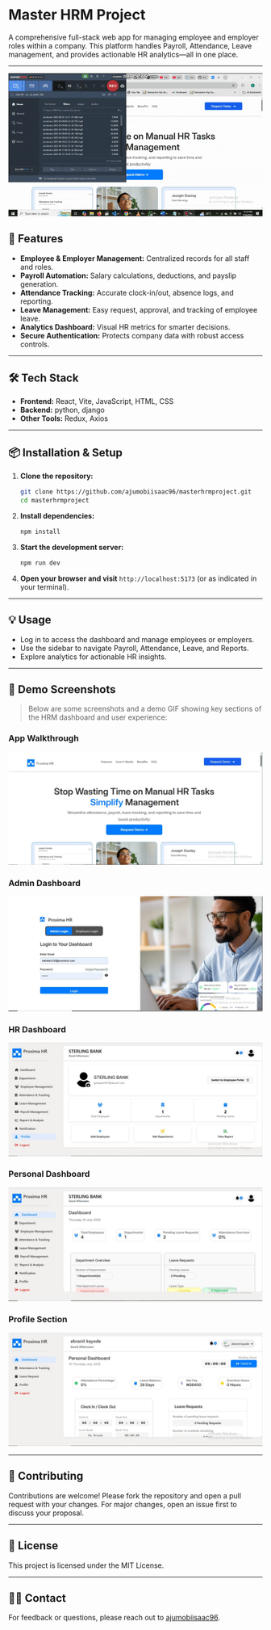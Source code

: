 # Master HRM Project

A comprehensive full-stack web app for managing employee and employer roles within a company. This platform handles Payroll, Attendance, Leave management, and provides actionable HR analytics—all in one place.

---

![HRM Banner](./others/banner.gif)

## 🚀 Features

- **Employee & Employer Management:** Centralized records for all staff and roles.
- **Payroll Automation:** Salary calculations, deductions, and payslip generation.
- **Attendance Tracking:** Accurate clock-in/out, absence logs, and reporting.
- **Leave Management:** Easy request, approval, and tracking of employee leave.
- **Analytics Dashboard:** Visual HR metrics for smarter decisions.
- **Secure Authentication:** Protects company data with robust access controls.

---

## 🛠️ Tech Stack

- **Frontend:** React, Vite, JavaScript, HTML, CSS
- **Backend:** python, django
- **Other Tools:** Redux, Axios

---

## 📦 Installation & Setup

1. **Clone the repository:**
    ```bash
    git clone https://github.com/ajumobiisaac96/masterhrmproject.git
    cd masterhrmproject
    ```
2. **Install dependencies:**
    ```bash
    npm install
    ```
3. **Start the development server:**
    ```bash
    npm run dev
    ```
4. **Open your browser and visit** `http://localhost:5173` (or as indicated in your terminal).

---

## 💡 Usage

- Log in to access the dashboard and manage employees or employers.
- Use the sidebar to navigate Payroll, Attendance, Leave, and Reports.
- Explore analytics for actionable HR insights.

---

## 📸 Demo Screenshots

> Below are some screenshots and a demo GIF showing key sections of the HRM dashboard and user experience:

### App Walkthrough
![App Walkthrough](./others/proxima5.jpg)

### Admin Dashboard
![Admin Dashboard](./others/proxima6.jpg)

### HR Dashboard
![HR Dashboard](./others/proxima1.jpg)

### Personal Dashboard
![Personal Dashboard](./others/proxima2.jpg)

### Profile Section
![Profile Section](./others/proxima3.jpg)

---

## 🤝 Contributing

Contributions are welcome! Please fork the repository and open a pull request with your changes. For major changes, open an issue first to discuss your proposal.

---

## 📄 License

This project is licensed under the MIT License.

---

## 🙋‍♂️ Contact

For feedback or questions, please reach out to [ajumobiisaac96](mailto:your-email@example.com).
